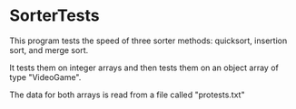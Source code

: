# SorterTests

This program tests the speed of three sorter methods: quicksort, insertion sort, and merge sort.

It tests them on integer arrays and then tests them on an object array of type "VideoGame".

The data for both arrays is read from a file called "protests.txt"
